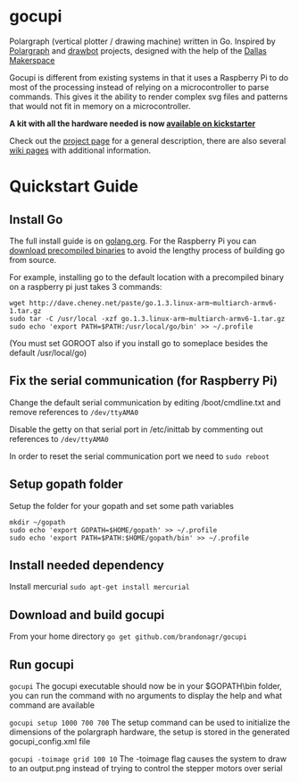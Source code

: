 gocupi
======

Polargraph (vertical plotter / drawing machine) written in Go. Inspired by [Polargraph](http://www.polargraph.co.uk/) and [drawbot](http://marginallyclever.com/blog/drawbot/) projects, designed with the help of the [Dallas Makerspace](http://dallasmakerspace.org/)

Gocupi is different from existing systems in that it uses a Raspberry Pi to do most of the processing instead of relying on a microcontroller to parse commands. This gives it the ability to render complex svg files and patterns that would not fit in memory on a microcontroller.

**A kit with all the hardware needed is now [available on kickstarter](http://kck.st/1rTDruZ)**

Check out the [project page](http://brandonagr.github.io/gocupi/) for a general description, there are also several [wiki pages](https://github.com/brandonagr/gocupi/wiki) with additional information.

Quickstart Guide
================

Install Go
-----------
The full install guide is on [golang.org](http://golang.org/doc/install). For the Raspberry Pi you can [download precompiled binaries](http://dave.cheney.net/unofficial-arm-tarballs) to avoid the lengthy process of building go from source.

For example, installing go to the default location with a precompiled binary on a raspberry pi just takes 3 commands:

    wget http://dave.cheney.net/paste/go.1.3.linux-arm~multiarch-armv6-1.tar.gz
    sudo tar -C /usr/local -xzf go.1.3.linux-arm~multiarch-armv6-1.tar.gz
    sudo echo 'export PATH=$PATH:/usr/local/go/bin' >> ~/.profile

(You must set GOROOT also if you install go to someplace besides the default /usr/local/go)

Fix the serial communication (for Raspberry Pi)
----------------------------
Change the default serial communication by editing /boot/cmdline.txt and remove references to `/dev/ttyAMA0`

Disable the getty on that serial port in /etc/inittab by commenting out references to `/dev/ttyAMA0`

In order to reset the serial communication port we need to `sudo reboot`

Setup gopath folder
----------------------------
Setup the folder for your gopath and set some path variables

    mkdir ~/gopath
    sudo echo 'export GOPATH=$HOME/gopath' >> ~/.profile
    sudo echo 'export PATH=$PATH:$HOME/gopath/bin' >> ~/.profile

Install needed dependency
---------------------
Install mercurial
`sudo apt-get install mercurial`

Download and build gocupi
---------------------------
From your home directory
`go get github.com/brandonagr/gocupi`

Run gocupi
----------
`gocupi` The gocupi executable should now be in your $GOPATH\bin folder, you can run the command with no arguments to display the help and what command are available

`gocupi setup 1000 700 700` The setup command can be used to initialize the dimensions of the polargraph hardware, the setup is stored in the generated gocupi_config.xml file

`gocupi -toimage grid 100 10` The -toimage flag causes the system to draw to an output.png instead of trying to control the stepper motors over serial
